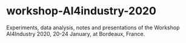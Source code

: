 # workshop-AI4industry-2020
Experiments, data analysis, notes and presentations of the Workshop AI4Industry 2020, 20-24 January, at Bordeaux, France.
